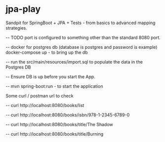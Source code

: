 # jpa-play
Sandpit for SpringBoot + JPA + Tests - from basics to advanced mapping strategies. 

-- TODO port is configured to something other than the standard 8080 port.  

-- docker for postgres db   (database is postgres and password is example)
   docker-compose up - to bring up the db 

-- run the src/main/resources/import.sql to populate the data in the Postgres DB 

-- Ensure DB is up before you start the App.

-- mvn spring-boot:run   - to start the application 

Some curl / postman url to check

-- curl http://localhost:8080/books/list

-- curl http://localhost:8080/books/isbn/978-1-2345-6789-0

-- curl http://localhost:8080/books/title/The Shadow

-- curl http://localhost:8080/books/title/Burning
